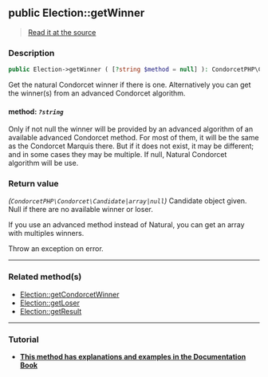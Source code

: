 ## public Election::getWinner

> [Read it at the source](https://github.com/julien-boudry/Condorcet/blob/master/src/ElectionProcess/ResultsProcess.php#L114)

### Description    

```php
public Election->getWinner ( [?string $method = null] ): CondorcetPHP\Condorcet\Candidate|array|null
```

Get the natural Condorcet winner if there is one. Alternatively you can get the winner(s) from an advanced Condorcet algorithm.
    

#### **method:** *`?string`*   
Only if not null the winner will be provided by an advanced algorithm of an available advanced Condorcet method. For most of them, it will be the same as the Condorcet Marquis there. But if it does not exist, it may be different; and in some cases they may be multiple. If null, Natural Condorcet algorithm will be use.    


### Return value   

*(`CondorcetPHP\Condorcet\Candidate|array|null`)* Candidate object given. Null if there are no available winner or loser.

If you use an advanced method instead of Natural, you can get an array with multiples winners.

Throw an exception on error.


---------------------------------------

### Related method(s)      

* [Election::getCondorcetWinner](/Docs/api-reference/Election%20Class/Election--getCondorcetWinner.md)    
* [Election::getLoser](/Docs/api-reference/Election%20Class/Election--getLoser.md)    
* [Election::getResult](/Docs/api-reference/Election%20Class/Election--getResult.md)    

---------------------------------------

### Tutorial

* **[This method has explanations and examples in the Documentation Book](https://www.condorcet.io/3.AsPhpLibrary/6.Results/1.WinnerAndLoser)**    
